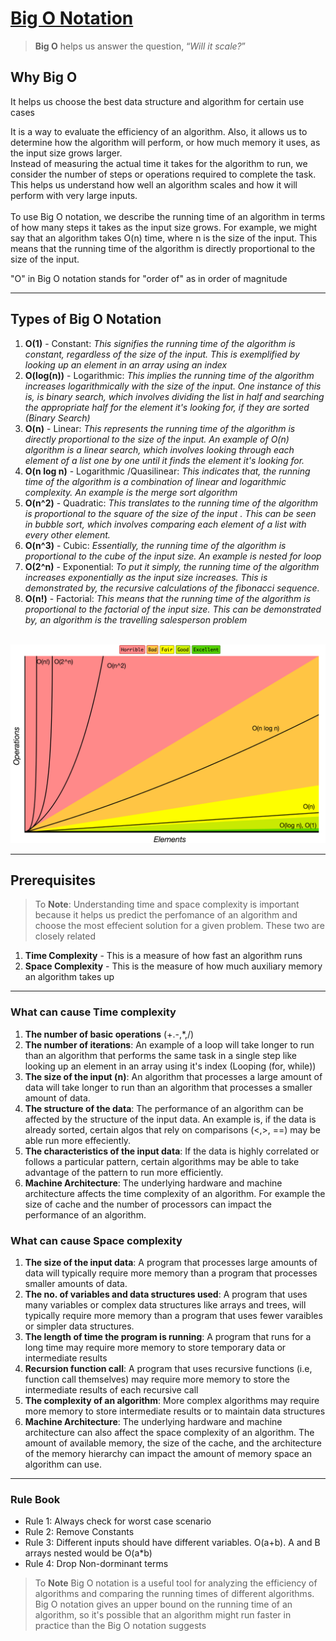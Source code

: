 # [Big O Notation](https://en.wikipedia.org/wiki/Big_O_notation)

> **Big O** helps us answer the question, “_Will it scale?_” <br>

## Why Big O 
It helps us choose the best data structure and algorithm for certain use cases

It is a way to evaluate the efficiency of an algorithm. Also, it allows us to determine how the algorithm will perform, or how much memory it uses, as the input size grows larger. <br> Instead of measuring the actual time it takes for the algorithm to run, we consider the number of steps or operations required to complete the task. This helps us understand how well an algorithm scales and how it will perform with very large inputs. 
<br>  
To use Big O notation, we describe the running time of an algorithm in terms of how many steps it takes as the input size grows. For example, we might say that an algorithm takes O(n) time, where n is the size of the input. This means that the running time of the algorithm is directly proportional to the size of the input.

"O" in Big O notation stands for "order of" as in order of magnitude

<hr>

## Types of Big O Notation

 1. **O(1)** - Constant: _This signifies the running time of the algorithm is constant, regardless of the size of the input. This is exemplified by looking up an element in an array using an index_
 2. **O(log(n))** - Logarithmic: _This implies the running time of the algorithm increases logarithmically with the size of the input. One instance of this is, is binary search, which involves dividing the list in half and searching the appropriate half for the element it's looking for, if they are sorted (Binary Search)_
 3. **O(n)** - Linear: _This represents the running time of the algorithm is directly proportional to the size of the input. An example of O(n) algorithm is a linear search, which involves looking through each element of a list one by one until it finds the element it's looking for._
 4. **O(n log n)** - Logarithmic /Quasilinear: _This indicates that, the running time of the algorithm is a combination of linear and logarithmic complexity. An example is the merge sort algorithm_
 5. **O(n^2)** - Quadratic: _This translates to the running time of the algorithm is proportional to the square of the size of the input . This can be seen in bubble sort, which involves comparing each element of a list with every other element._
 6. **O(n^3)** - Cubic: _Essentially, the running time of the algorithm is proportional to the cube of the input size. An example is nested for loop_
 7. **O(2^n)** - Exponential: _To put it simply, the running time of the algorithm increases exponentially as the input size increases. This is demonstrated by, the recursive calculations of the fibonacci sequence._
 8. **O(n!)** - Factorial: _This means that the running time of the algorithm is proportional to the factorial of the input size. This can be demonstrated by, an algorithm is the travelling salesperson problem_

<br>
<img width="850"  src="../../assets/bigo-cheat-sheet.png" alt="Big O"/>

<hr>

## Prerequisites
> To **Note**: Understanding time and space complexity is important because it helps us predict the perfomance of an algorithm and choose the most effecient solution for a given problem. These two are closely related <br>
1. **Time Complexity** - This is a measure of how fast an algorithm runs
2. **Space Complexity** - This is the measure of how much auxiliary memory an algorithm takes up

<hr>

### What can cause Time complexity
1. **The number of basic operations** (+.-,*,/)
2. **The number of iterations**: An example of a loop will take longer to run than an algorithm that performs the same task in a single step like looking up an element in an array using it's index (Looping (for, while))
3. **The size of the input (n)**: An algorithm that processes a large amount of data will take longer to run than an algorithm that processes a smaller amount of data. 
4. **The structure of the data**: The performance of an algorithm can be affected by the structure of the input data. An example is, if the data is already sorted, certain algos that rely on comparisons (<,>, ==) may be able run more effeciently.
5. **The characteristics of the input data**: If the data is highly correlated or follows a particular pattern, certain algorithms may be able to take advantage of the pattern to run more efficiently.
6. **Machine Architecture**: The underlying hardware and machine architecture affects the time complexity of an algorithm. For example the size of cache and the number of processors can impact the performance of an algorithm.

### What can cause Space complexity
1. **The size of the input data**: A program that processes large amounts of data will typically require more memory than a program that processes smaller amounts of data.
2. **The no. of variables and data structures used**: A program that uses many variables or complex data structures like arrays and trees, will typically require more memory than a program that uses fewer varaibles or simpler data structures.
3. **The length of time the program is running**: A program that runs for a long time may require more memory to store temporary data or intermediate results
4. **Recursion function call**: A program that uses recursive functions (i.e, function call themselves) may require more memory to store the intermediate results of each recursive call
5. **The complexity of an algorithm**: More complex algorithms may require more memory to store intermediate results or to maintain data structures 
6. **Machine Architecture**: The underlying hardware and machine architecture can also affect the space complexity of an algorithm. The amount of available memory, the size of the cache, and the architecture of the memory hierarchy can impact the amount of memory space an algorithm can use.

<hr>

### Rule Book
* Rule 1: Always check for worst case scenario
* Rule 2: Remove Constants
* Rule 3: Different inputs should have different variables. O(a+b). A and B arrays nested would be O(a*b)
* Rule 4: Drop Non-dorminant terms


> To **Note** Big O notation is a useful tool for analyzing the efficiency of algorithms and comparing the running times of different algorithms. Big O notation gives an upper bound on the running time of an algorithm, so it's possible that an algorithm might run faster in practice than the Big O notation suggests
